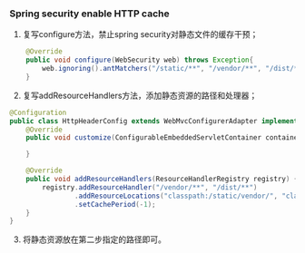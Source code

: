 ### Spring security enable HTTP cache


1. 复写configure方法，禁止spring security对静态文件的缓存干预；

```java
	@Override
    public void configure(WebSecurity web) throws Exception{
        web.ignoring().antMatchers("/static/**", "/vendor/**", "/dist/**");
    }
```

2. 复写addResourceHandlers方法，添加静态资源的路径和处理器；

```java
@Configuration
public class HttpHeaderConfig extends WebMvcConfigurerAdapter implements EmbeddedServletContainerCustomizer {
    @Override
    public void customize(ConfigurableEmbeddedServletContainer container) {

    }

    @Override
    public void addResourceHandlers(ResourceHandlerRegistry registry) {
        registry.addResourceHandler("/vendor/**", "/dist/**")
                .addResourceLocations("classpath:/static/vendor/", "classpath:/static/dist/")
                .setCachePeriod(-1);
    }
}
```

3. 将静态资源放在第二步指定的路径即可。
